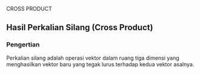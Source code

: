 CROSS PRODUCT 
## Hasil Perkalian Silang (Cross Product)

### Pengertian
Perkalian silang adalah operasi vektor dalam ruang tiga dimensi yang menghasilkan vektor baru yang tegak lurus terhadap kedua vektor asalnya.